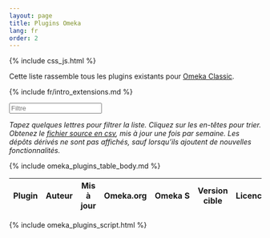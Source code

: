 ```yaml
---
layout: page
title: Plugins Omeka
lang: fr
order: 2
---
```


{% include css_js.html %}

Cette liste rassemble tous les plugins existants pour [Omeka Classic](https://omeka.org/classic).

{% include fr/intro_extensions.md %}

<div class="container-fluid">
<div id="entry-list">
    <div class="row" style="margin-bottom:10px;">
        <input type="text" class="search form-control" placeholder="Filtre" />
    </div>
    <p><em>
    Tapez quelques lettres pour filtrer la liste. Cliquez sur les en-têtes pour trier. Obtenez le <a href="https://github.com/Daniel-KM/UpgradeToOmekaS/blob/master/_data/omeka_plugins.csv">fichier source en csv</a>, mis à jour une fois par semaine. Les dépôts dérivés ne sont pas affichés, sauf lorsqu’ils ajoutent de nouvelles fonctionnalités.
    </em></p>
    <div class="row">
        <table class="table table-striped">
            <thead>
                <tr>
                    <th><span class="sort" data-sort="addon-link">Plugin</span></th>
                    <th><span class="sort" data-sort="addon-author">Auteur</span></th>
                    <th><span class="sort" data-sort="addon-updated">Mis à jour</span></th>
                    <th><span class="sort" data-sort="addon-omeka-org">Omeka.org</span></th>
                    <th><span class="sort" data-sort="addon-upgradable">Omeka S</span></th>
                    <th><span class="sort" data-sort="addon-target">Version cible</span></th>
                    <th><span class="sort" data-sort="addon-license">Licence</span></th>
                    <th><span class="sort" data-sort="addon-tags">Mots-clés</span></th>
                    <!--
                    <th><span class="sort" data-sort="addon-required">Dépendances</span></th>
                    <th><span class="sort" data-sort="addon-optional">Options</span></th>
                    -->
                    <th><span class="sort" data-sort="addon-description">Description</span></th>
                    <th><span class="sort" data-sort="addon-downloads" title="Attention : le nombre de téléchargements ne correspond pas à la popularité. En particulier, certaines extensions n’ont pas de version et d’autres ont de nombreuses versions.">Téléchargements</span></th>
                </tr>
            </thead>
            {% include omeka_plugins_table_body.md %}
        </table>
    </div>
</div>
</div>

{% include omeka_plugins_script.html %}
